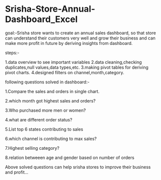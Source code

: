 # Srisha-Store-Annual-Dashboard_Excel
goal:-Srisha store wants to create an annual sales dashboard, so that store can understand their customers very well and grow their business and can make more profit in future by deriving insights from dashboard.

steps:-

1.data overview to see important variables   2.data cleaning,checking duplicates,null values,data types,etc.      3.making pivot tables for deriving pivot charts.    4.designed filters on channel,month,category.






following questions solved in dashboard:-

1.Compare the sales and orders in single chart.

2.which month got highest sales and orders?

3.Who purchased more men or women?

4.what are different order status?

5.List top 6 states contributing to sales

6.which channel is contributing to max sales?

7.Highest selling category?

8.relation betweeen age and gender based on number of orders 

Above solved questions can help srisha stores to improve their business and profit...


